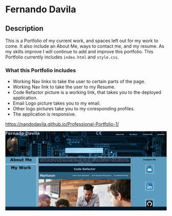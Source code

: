 # Fernando Davila

## Description 
This is a Portfolio of my current work, and spaces left out for my work to come. It also include an About Me, ways to contact me, and my resume. 
As my skills improve I will continue to add and improve this portfolio. This Portfolio currently includes `index.html` and `style.css`.

### What this Portfolio includes
* Working Nav links to take the user to certain parts of the page.
* Working Nav link to take the user to my Resume. 
* Code Refactor picture is a working link, that takes you to the deployed application. 
* Email Logo picture takes you to my email.
* Other logo pictures take you to my coresponding profiles.
* The application is responsive.

https://nandodavila.github.io/Professional-Portfolio-1/

![screenshot](assets/images/PortfolioScreenshot.PNG)